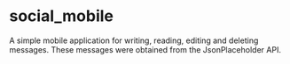 # social_mobile
A simple mobile application for writing, reading, editing and deleting messages. These messages were obtained from the JsonPlaceholder API.
